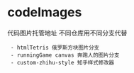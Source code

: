 # codeImages
代码图片托管地址
不同仓库用不同分支代替

```
 - htmlTetris 俄罗斯方块图片分支
 - runningGame canvas 奔跑人的图片分支
 - custom-zhihu-style 知乎样式修改器
```
